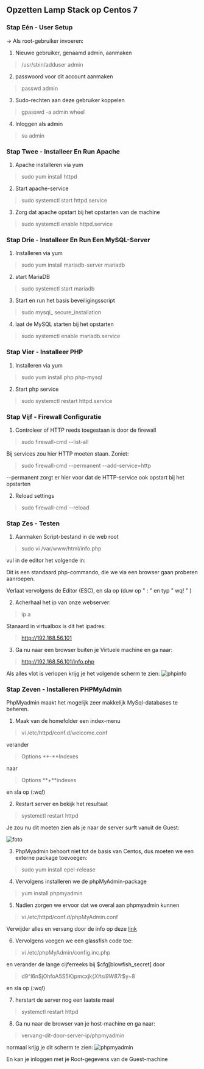 ## Opzetten Lamp Stack op Centos 7

### Stap Eén - User Setup
-> Als root-gebruiker invoeren:

1) Nieuwe gebruiker, genaamd admin, aanmaken 
>   /usr/sbin/adduser admin

2) passwoord voor dit account aanmaken
> passwd admin

3) Sudo-rechten aan deze gebruiker koppelen
> gpasswd -a admin wheel

4) Inloggen als admin
> su admin

### Stap Twee - Installeer En Run Apache
1) Apache installeren via yum
> sudo yum install httpd

2) Start apache-service
> sudo systemctl start httpd.service

3) Zorg dat apache opstart bij het opstarten van de machine
> sudo systemctl enable httpd.service

### Stap Drie - Installeer En Run Een MySQL-Server
1) Installeren via yum
> sudo yum install mariadb-server mariadb

2) start MariaDB
> sudo systemctl start mariadb

3) Start en run het basis beveiligingsscript
> sudo mysql_ secure_installation

4) laat de MySQL starten bij het opstarten 
> sudo systemctl enable mariadb.service

### Stap Vier - Installeer PHP
1) Installeren via yum
> sudo yum install php php-mysql

2) Start php service
> sudo systemctl restart httpd.service

### Stap Vijf - Firewall Configuratie
1) Controleer of HTTP reeds toegestaan is door de firewall
> sudo firewall-cmd --list-all

Bij services zou hier HTTP moeten staan. Zoniet:
> sudo firewall-cmd --permanent --add-service=http

--permanent zorgt er hier voor dat de HTTP-service ook opstart bij het opstarten

2) Reload settings
> sudo firewall-cmd --reload


### Stap Zes - Testen
1) Aanmaken Script-bestand in de web root
> sudo vi /var/www/html/info.php

vul in de editor het volgende in:
> <?php phpinfo(); ?>

Dit is een standaard php-commando, die we via een browser gaan proberen aanroepen.

Verlaat vervolgens de Editor (ESC), en sla op (duw op " : " en typ " wq! " )

2) Acherhaal het ip van onze webserver:
> ip a

Stanaard in virtualbox is dit het ipadres: 
> http://192.168.56.101

3) Ga nu naar een browser buiten je Virtuele machine en ga naar:
> http://192.168.56.101/info.php

Als alles vlot is verlopen krijg je het volgende scherm te zien:
![phpinfo](https://github.com/HoGentTIN/ops-g-08/blob/master/deelopdracht02/Stappenplannen%20Opstellen%20Servers/vb-phpinfo.jpg)

### Stap Zeven - Installeren PHPMyAdmin
PhpMyadmin maakt het mogelijk zeer makkelijk MySql-databases te beheren.
1) Maak van de homefolder een index-menu
> vi /etc/httpd/conf.d/welcome.conf

verander 
> Options **-**Indexes

naar
> Options **+**indexes

en sla op (:wq!)

2) Restart server en bekijk het resultaat
> systemctl restart httpd

Je zou nu dit moeten zien als je naar de server surft vanuit de Guest:

![foto](http://puu.sh/gnhzf/8e530e5fe3.png)

3) PhpMyadmin behoort niet tot de basis van Centos, dus moeten we een externe package toevoegen:
>sudo yum install epel-release

4) Vervolgens installeren we de phpMyAdmin-package
> yum install phpmyadmin

5) Nadien zorgen we ervoor dat we overal aan phpmyadmin kunnen
> vi /etc/httpd/conf.d/phpMyAdmin.conf 

Verwijder alles en vervang door de info op deze [ link ](http://ask.xmodulo.com/install-phpmyadmin-centos.html)

6) Vervolgens voegen we een glassfish code toe:
>vi /etc/phpMyAdmin/config.inc.php

en verander de lange cijferreeks bij $cfg[blowfish_secret] door

> d9^l6n$jOhfoA5S5K)pmcxjk{*X#sl9W87r*$y~8

en sla op (:wq!)

7) herstart de server nog een laatste maal
> systemctl restart httpd

8) Ga nu naar de browser van je host-machine en ga naar:
> vervang-dit-door-server-ip/phpmyadmin

normaal krijg je dit scherm te zien:
![phpmyadmin](http://puu.sh/gnitz/bca248d4a4.png)

En kan je inloggen met je Root-gegevens van de Guest-machine

